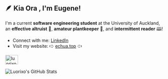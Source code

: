 ## 🪶 Kia Ora , I'm Eugene!
I'm a current **software engineering student** at the University of Auckland, an **effective altruist** 💙, **amateur plantkeeper** 🌾, and **intermittent reader** 🕮!

- Connect with me: [LinkedIn](https://www.linkedin.com/in/eugene-j-chua/)
- Visit my website: 🢧 [echua.top](https://www.echua.top/) 🢦

<p align="left">
<a href="https://www.linkedin.com/in/eugene-j-chua/" target="blank"><img align="center" src="https://raw.githubusercontent.com/rahuldkjain/github-profile-readme-generator/master/src/images/icons/Social/linked-in-alt.svg" alt="luorixo" height="30" width="40" /></a>
</p>

![Luorixo's GitHub Stats](https://github-readme-stats.vercel.app/api?username=luorixo&show_icons=true&theme=gruvbox_light)
